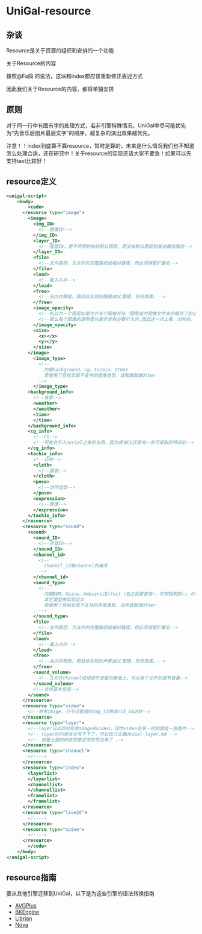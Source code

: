 # UniGal-resource

## 杂谈

Resource是关于资源的组织和安排的一个功能

关于Resource的内容

按照@Fa鸽 的说法，这块和index都应该重新修正表述方式

因此我们关于Resource的内容，都将单独安排

## 原则

对于同一行中有图有字的处理方式，若非引擎特殊情况，UniGal中尽可能优先为“先音乐后图片最后文字”的顺序，越复杂的演出效果越优先。

注意！！index到底算不算resource，暂时是算的，未来是什么情况我们也不知道怎么处理合适，还在研究中！关于resource的实现还请大家不要急！如果可以先支持text比较好！

## resource定义

```xml
<unigal-script>
    <body>
        <code>
      <resource type="image">
        <image>
          <img_ID>
            <!--图像ID-->
          </img_ID>
          <layer_ID>
            <!--图层ID，若不声明则放进默认图层，若没有默认图层则放进最高图层-->
          </layer_ID>
          <file>
            <!--文件路径，为文件的完整路径或相对路径，但必须保留扩展名-->
          </file>
          <load>
            <!--载入内存-->
          </load>
          <free>
            <!--从内存释放。若目标实现的图像由GC管理，则无效果。-->
          </free>
          <image_opacity>
            <!--私以为一个图层如果允许多个图像并存（图层成为图像文件夹的概念了的话）-->
            <!--那么每个图像的透明度也是非常有必要引入的,因此这一点上看，对称的，单个音频也应该可以单独调节音量-->
          </image_opacity>
          <size>
            <x></x>
            <y></y>
          </size>
        </image>
          <image_type>
            <!--
              内置background、cg、tachie、Other
              若使用了目标实现不支持的图像类型，该图像就是Other
            -->
          </image_type>
        <background_info>
          <!--背景-->
          <weather>
          </weather>
          <time>
          </time>
        </background_info>
        <cg_info>
          <!--CG-->
          <!--可能会引入serial之类的东西，因为感觉CG还是有一些可提取的特征的-->
        </cg_info>
        <tachie_info>
          <!--立绘-->
          <cloth>
            <!--服装-->
          </cloth>
          <pose>
            <!--动作造型-->
          </pose>
          <expression>
            <!--表情-->
          </expression>
        </tachie_info>
      </resource>
      <resource type="sound">
        <sound>
          <sound_ID>
            <!--声音ID-->
          </sound_ID>
          <channel_id>
            <!--
              channel_id填channel的编号
            -->
          </channel_id>
          <sound_type>
            <!--
              内置BGM、Voice、Ambient/Effect（总之就是音效~，叮啊铛啊的~）、Other
              其它类型由实现定义
              若使用了目标实现不支持的声音类型，该声音就是Other
            -->
          </sound_type>
          <file>
            <!--文件路径，为文件的完整路径或相对路径，但必须保留扩展名-->
          </file>
          <load>
            <!--载入内存-->
          </load>
          <free>
            <!--从内存释放。若目标实现的声音由GC管理，则无效果。-->
          </free>
          <sound_volume>
            <!--在允许channel成组调节音量的基础上，可以单个文件的调节音量-->
          </sound_volume>
          <!--文件基本信息-->
        </sound>
      </resource>
      <resource type="video">
        <!--参考image，只不过里面的img_id换成vid_id这样-->
      </resource>
      <resource type="layer">
        <!--layer可以同时存放image和video，因为video在某一时刻就是一张图片-->
        <!-- layer的内容太长写不下了，可以自己去看UniGal-layer.md -->
        <!-- 但是上面的树依然是正常的写出来了 -->
      </resource>
      <resource type="channel">
        <!---->
      </resource>
      <resource type="index">
        <layerlist>
        </layerlist>
        <channellist>
        </channellist>
        <framelist>
        </framelist>
      </resource>
      <resource type="live2d">
        <!---->
      </resource>
      <resource type="spine">
        <!---->
      </resource>
        </code>
    </body>
</unigal-script>
```

## resource指南

要从其他引擎迁移到UniGal，以下是为这些引擎的语法转换指南

+ [AVGPlus](../../Manual/zh_CN/UniGal-code-resource-AVGPlus.md)
+ [BKEngine](../../Manual/zh_CN/UniGal-code-resource-BKEngine.md)
+ [Librian](../../Manual/zh_CN/UniGal-code-resource-Librian.md)
+ [Nova](../../Manual/zh_CN/UniGal-code-resource-Nova.md)